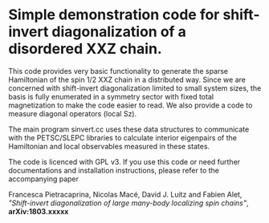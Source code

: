 Simple demonstration code for shift-invert diagonalization of a disordered XXZ chain.
=====================================================================================

This code provides very basic functionality to generate the sparse Hamiltonian of the spin 1/2 XXZ chain in a distributed way. 
Since we are concerned with shift-invert diagonalization limited to small system sizes, the basis is fully enumerated in a 
symmetry sector with fixed total magnetization to make the code easier to read. We also provide a code to measure diagonal operators (local Sz).

The main program sinvert.cc uses these data structures to communicate with the PETSC/SLEPC libraries to calculate interior eigenpairs of the Hamiltonian and local observables measured in these states.


The code is licenced with GPL v3. If you use this code or need further documentations and installation instructions, please refer to the accompanying paper

Francesca Pietracaprina, Nicolas Macé, David J. Luitz and Fabien Alet, *"Shift-invert diagonalization of large many-body localizing spin chains"*, **arXiv:1803.xxxxx**
